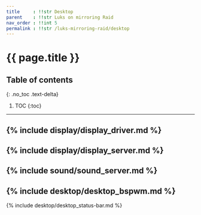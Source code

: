 ```yaml
---
title	  : !!str Desktop
parent	  : !!str Luks on mirroring Raid
nav_order : !!int 5
permalink : !!str /luks-mirroring-raid/desktop
---
```


# {{ page.title }}

## Table of contents
{: .no_toc .text-delta}

1. TOC
{:toc}

---

{% include display/display_driver.md %}
---
{% include display/display_server.md %}
---
{% include sound/sound_server.md %}
---
{% include desktop/desktop_bspwm.md %}
---
{% include desktop/desktop_status-bar.md %}
